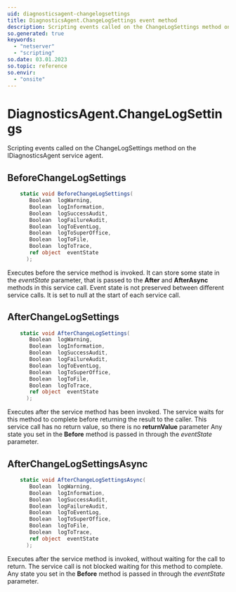 ```yaml
---
uid: diagnosticsagent-changelogsettings
title: DiagnosticsAgent.ChangeLogSettings event method
description: Scripting events called on the ChangeLogSettings method on the DiagnosticsAgent service agent.
so.generated: true
keywords:
  - "netserver"
  - "scripting"
so.date: 03.01.2023
so.topic: reference
so.envir:
  - "onsite"
---
```

# DiagnosticsAgent.ChangeLogSettings

Scripting events called on the <see cref='M:SuperOffice.CRM.Services.IDiagnosticsAgent.ChangeLogSettings'>ChangeLogSettings</see> method on the <see cref='IDiagnosticsAgent'>IDiagnosticsAgent</see>  service agent.

## BeforeChangeLogSettings
```cs
    static void BeforeChangeLogSettings(
       Boolean  logWarning,
       Boolean  logInformation,
       Boolean  logSuccessAudit,
       Boolean  logFailureAudit,
       Boolean  logToEventLog,
       Boolean  logToSuperOffice,
       Boolean  logToFile,
       Boolean  logToTrace,
       ref object  eventState
      );
```
Executes before the service method is invoked.
It can store some state in the *eventState* parameter, that is passed to the **After** and **AfterAsync** methods in this service call.
Event state is not preserved between different service calls. It is set to null at the start of each service call.
## AfterChangeLogSettings
```cs
    static void AfterChangeLogSettings(
       Boolean  logWarning,
       Boolean  logInformation,
       Boolean  logSuccessAudit,
       Boolean  logFailureAudit,
       Boolean  logToEventLog,
       Boolean  logToSuperOffice,
       Boolean  logToFile,
       Boolean  logToTrace,
       ref object  eventState
      );
```
Executes after the service method has been invoked. The service waits for this method to complete before returning the result to the caller.
This service call has no return value, so there is no **returnValue** parameter
Any state you set in the **Before** method is passed in through the *eventState* parameter.
## AfterChangeLogSettingsAsync
```cs
    static void AfterChangeLogSettingsAsync(
       Boolean  logWarning,
       Boolean  logInformation,
       Boolean  logSuccessAudit,
       Boolean  logFailureAudit,
       Boolean  logToEventLog,
       Boolean  logToSuperOffice,
       Boolean  logToFile,
       Boolean  logToTrace,
       ref object  eventState
      );
```
Executes after the service method is invoked, without waiting for the call to return.
The service call is not blocked waiting for this method to complete.
Any state you set in the **Before** method is passed in through the *eventState* parameter.

